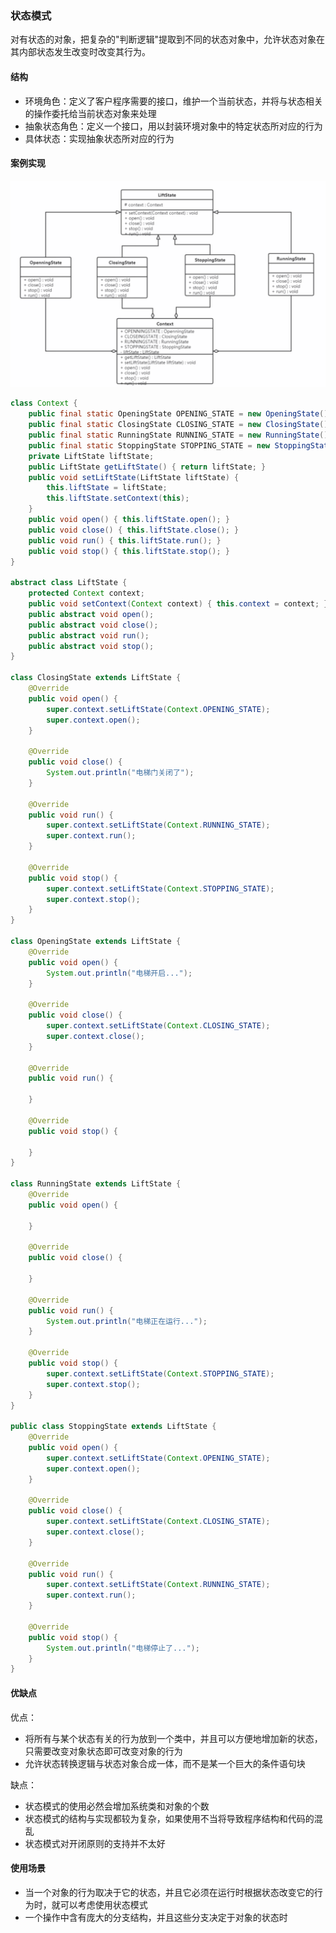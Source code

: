 ### 状态模式

对有状态的对象，把复杂的"判断逻辑"提取到不同的状态对象中，允许状态对象在其内部状态发生改变时改变其行为。

#### 结构
- 环境角色：定义了客户程序需要的接口，维护一个当前状态，并将与状态相关的操作委托给当前状态对象来处理
- 抽象状态角色：定义一个接口，用以封装环境对象中的特定状态所对应的行为
- 具体状态：实现抽象状态所对应的行为

#### 案例实现

<img src="images/状态模式类图.jpeg"/>

```java
class Context {
    public final static OpeningState OPENING_STATE = new OpeningState();
    public final static ClosingState CLOSING_STATE = new ClosingState();
    public final static RunningState RUNNING_STATE = new RunningState();
    public final static StoppingState STOPPING_STATE = new StoppingState();
    private LiftState liftState;
    public LiftState getLiftState() { return liftState; }
    public void setLiftState(LiftState liftState) {
        this.liftState = liftState;
        this.liftState.setContext(this);
    }
    public void open() { this.liftState.open(); }
    public void close() { this.liftState.close(); }
    public void run() { this.liftState.run(); }
    public void stop() { this.liftState.stop(); }
}

abstract class LiftState {
    protected Context context;
    public void setContext(Context context) { this.context = context; }
    public abstract void open();
    public abstract void close();
    public abstract void run();
    public abstract void stop();
}

class ClosingState extends LiftState {
    @Override
    public void open() {
        super.context.setLiftState(Context.OPENING_STATE);
        super.context.open();
    }

    @Override
    public void close() {
        System.out.println("电梯门关闭了");
    }

    @Override
    public void run() {
        super.context.setLiftState(Context.RUNNING_STATE);
        super.context.run();
    }

    @Override
    public void stop() {
        super.context.setLiftState(Context.STOPPING_STATE);
        super.context.stop();
    }
}

class OpeningState extends LiftState {
    @Override
    public void open() {
        System.out.println("电梯开启...");
    }

    @Override
    public void close() {
        super.context.setLiftState(Context.CLOSING_STATE);
        super.context.close();
    }

    @Override
    public void run() {

    }

    @Override
    public void stop() {

    }
}

class RunningState extends LiftState {
    @Override
    public void open() {

    }

    @Override
    public void close() {

    }

    @Override
    public void run() {
        System.out.println("电梯正在运行...");
    }

    @Override
    public void stop() {
        super.context.setLiftState(Context.STOPPING_STATE);
        super.context.stop();
    }
}

public class StoppingState extends LiftState {
    @Override
    public void open() {
        super.context.setLiftState(Context.OPENING_STATE);
        super.context.open();
    }

    @Override
    public void close() {
        super.context.setLiftState(Context.CLOSING_STATE);
        super.context.close();
    }

    @Override
    public void run() {
        super.context.setLiftState(Context.RUNNING_STATE);
        super.context.run();
    }

    @Override
    public void stop() {
        System.out.println("电梯停止了...");
    }
}
```

#### 优缺点
优点：
- 将所有与某个状态有关的行为放到一个类中，并且可以方便地增加新的状态，只需要改变对象状态即可改变对象的行为
- 允许状态转换逻辑与状态对象合成一体，而不是某一个巨大的条件语句块

缺点：
- 状态模式的使用必然会增加系统类和对象的个数
- 状态模式的结构与实现都较为复杂，如果使用不当将导致程序结构和代码的混乱
- 状态模式对开闭原则的支持并不太好

#### 使用场景
- 当一个对象的行为取决于它的状态，并且它必须在运行时根据状态改变它的行为时，就可以考虑使用状态模式
- 一个操作中含有庞大的分支结构，并且这些分支决定于对象的状态时
